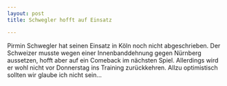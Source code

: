 ```yaml
---
layout: post
title: Schwegler hofft auf Einsatz

---
```


Pirmin Schwegler hat seinen Einsatz in Köln noch nicht abgeschrieben. Der Schweizer musste wegen einer Innenbanddehnung gegen Nürnberg aussetzen, hofft aber auf ein Comeback im nächsten Spiel. Allerdings wird er wohl nicht vor Donnerstag ins Training zurückkehren. Allzu optimistisch sollten wir glaube ich nicht sein...


